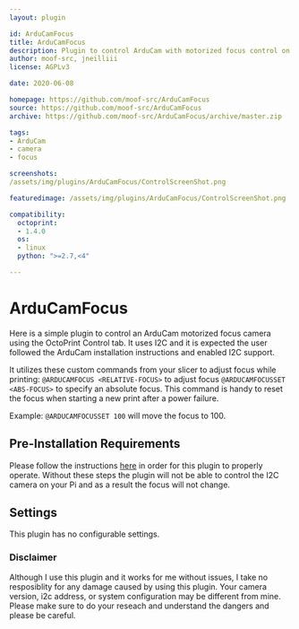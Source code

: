 ```yaml
---
layout: plugin

id: ArduCamFocus
title: ArduCamFocus
description: Plugin to control ArduCam with motorized focus control on octopi
author: moof-src, jneilliii
license: AGPLv3

date: 2020-06-08

homepage: https://github.com/moof-src/ArduCamFocus
source: https://github.com/moof-src/ArduCamFocus
archive: https://github.com/moof-src/ArduCamFocus/archive/master.zip

tags:
- ArduCam
- camera
- focus

screenshots:
/assets/img/plugins/ArduCamFocus/ControlScreenShot.png

featuredimage: /assets/img/plugins/ArduCamFocus/ControlScreenShot.png

compatibility:
  octoprint:
  - 1.4.0
  os:
  - linux
  python: ">=2.7,<4"

---
```


# ArduCamFocus

Here is a simple plugin to control an ArduCam motorized focus camera using the OctoPrint Control tab. It uses I2C and it is expected the user followed the ArduCam installation instructions and enabled I2C support.

It utilizes these custom commands from your slicer to adjust focus while printing:
  `@ARDUCAMFOCUS <RELATIVE-FOCUS>` to adjust focus 
  `@ARDUCAMFOCUSSET <ABS-FOCUS>` to specify an absolute focus. This command is handy to reset the focus when starting a new print after a power failure.

Example: `@ARDUCAMFOCUSSET 100` will move the focus to 100.

## Pre-Installation Requirements

Please follow the instructions [here](https://github.com/moof-src/ArduCamFocus#pre-installation-requirements) in order for this plugin to properly operate. Without these steps the plugin will not be able to control the I2C camera on your Pi and as a result the focus will not change.

## Settings

This plugin has no configurable settings.

### Disclaimer

Although I use this plugin and it works for me without issues, I take no resposiblity for any damage caused by using this plugin. Your camera version, i2c address, or system configuration may be different from mine.  Please make sure to do your reseach and understand the dangers and please be careful.

